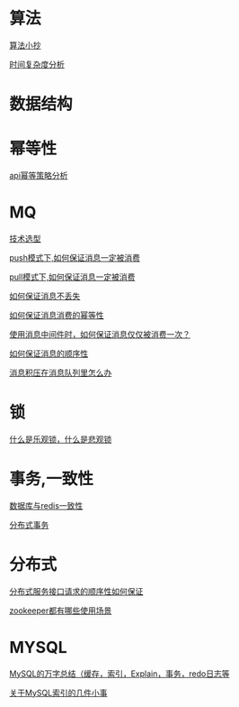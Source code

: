 # 算法

[算法小抄](https://labuladong.gitbook.io/algo/)   

[时间复杂度分析](https://www.jianshu.com/p/31688b6b3220)

# 数据结构	

# 幂等性	

[api幂等策略分析](https://www.cnblogs.com/geyifan/p/6128425.html)		

# MQ	

[技术选型](https://www.jianshu.com/p/fdd94be6037a)

[push模式下,如何保证消息一定被消费](https://www.cnblogs.com/zjg-gwx/p/10868264.html)	

[pull模式下,如何保证消息一定被消费]()		

[如何保证消息不丢失]()

[如何保证消息消费的幂等性]()		

[使用消息中间件时，如何保证消息仅仅被消费一次？](https://www.toutiao.com/i6803224493616529927/)		

[如何保证消息的顺序性](https://www.jianshu.com/p/02fdcb9e8784)

[消息积压在消息队列里怎么办](https://www.jianshu.com/p/07b2169bef49)

# 锁

[什么是乐观锁，什么是悲观锁](https://www.jianshu.com/p/d2ac26ca6525)	

# 事务,一致性

[数据库与redis一致性](https://www.jianshu.com/p/798d3b0b980f)

[分布式事务](https://www.jianshu.com/p/60092f498374)

# 分布式

[分布式服务接口请求的顺序性如何保证](https://www.jianshu.com/p/64e3ccee339e)

[zookeeper都有哪些使用场景](https://www.jianshu.com/p/a4d72efd9967)

# MYSQL

[MySQL的万字总结（缓存，索引，Explain，事务，redo日志等](https://www.jianshu.com/p/2530d1185778)

[关于MySQL索引的几件小事](https://www.jianshu.com/p/b1eadcad1043)